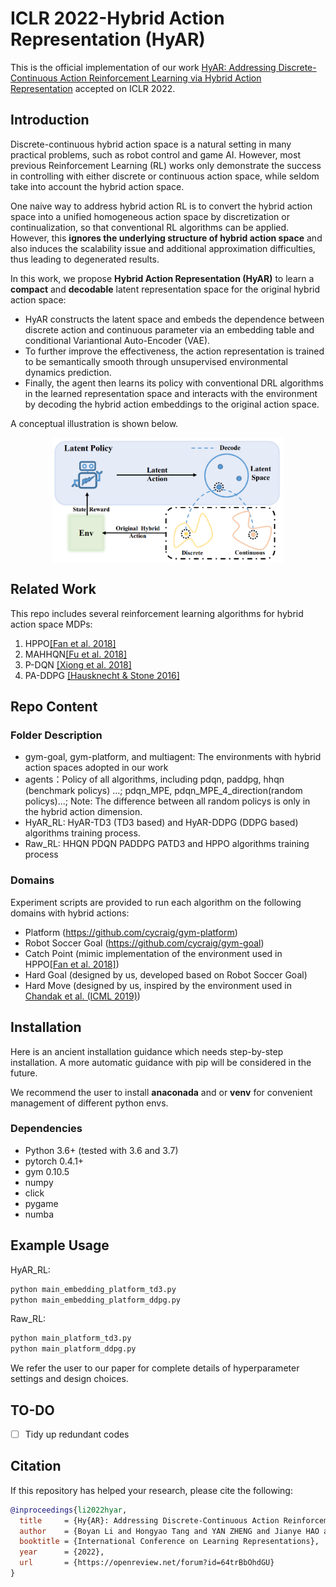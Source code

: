 # ICLR 2022-Hybrid Action Representation (HyAR)

This is the official implementation of 
our work [HyAR: Addressing Discrete-Continuous Action Reinforcement Learning via Hybrid Action Representation](https://openreview.net/forum?id=64trBbOhdGU)
accepted on ICLR 2022.

## Introduction

Discrete-continuous hybrid action space is a natural setting in many practical problems, such as robot control and game AI. However, most previous Reinforcement Learning (RL) works only demonstrate the success in controlling with either discrete or continuous action space, while seldom take into account the hybrid action space. 

One naive way to address hybrid action RL is to convert the hybrid action space into a unified homogeneous action space by discretization or continualization, so that conventional RL algorithms can be applied. 
However, this **ignores the underlying structure of hybrid action space** and also induces the scalability issue and additional approximation difficulties, thus leading to degenerated results. 

In this work, we propose **Hybrid Action Representation (HyAR)** to learn a **compact** and **decodable** latent representation space for the original hybrid action space:
- HyAR constructs the latent space and embeds the dependence between discrete action and continuous parameter via an embedding table and conditional Variantional Auto-Encoder (VAE).
- To further improve the effectiveness, the action representation is trained to be semantically smooth through unsupervised environmental dynamics prediction.
- Finally, the agent then learns its policy with conventional DRL algorithms in the learned representation space and interacts with the environment by decoding the hybrid action embeddings to the original action space. 

A conceptual illustration is shown below.

<div align=center><img align="center" src="./assets/HyAR_concept.png" alt="HyAR Conceptual Illustration" style="zoom:40%;" /></div>



## Related Work

This repo includes several reinforcement learning algorithms for hybrid action space MDPs:
1. HPPO[[Fan et al. 2018]](https://arxiv.org/abs/1903.01344v3)
2. MAHHQN[[Fu et al. 2018]](https://arxiv.org/abs/1903.04959)
3. P-DQN [[Xiong et al. 2018]](https://arxiv.org/abs/1810.06394)
4. PA-DDPG [[Hausknecht & Stone 2016]](https://arxiv.org/abs/1511.04143)


## Repo Content

### Folder Description
- gym-goal, gym-platform, and multiagent: The environments with hybrid action spaces adopted in our work
- agents：Policy of all algorithms, including pdqn, paddpg, hhqn (benchmark policys) ...; pdqn_MPE, pdqn_MPE_4_direction(random policys)...;
  Note: The difference between all random policys is only in the hybrid action dimension.
- HyAR_RL: HyAR-TD3 (TD3 based) and HyAR-DDPG (DDPG based) algorithms training process.
- Raw_RL: HHQN PDQN PADDPG PATD3 and HPPO algorithms training process

### Domains

Experiment scripts are provided to run each algorithm on the following domains with hybrid actions:

- Platform (https://github.com/cycraig/gym-platform)
- Robot Soccer Goal (https://github.com/cycraig/gym-goal)
- Catch Point (mimic implementation of the environment used in HPPO[[Fan et al. 2018]](https://arxiv.org/abs/1903.01344v3))
- Hard Goal (designed by us, developed based on Robot Soccer Goal)
- Hard Move (designed by us, inspired by the environment used in [Chandak et al. (ICML 2019)](http://proceedings.mlr.press/v97/chandak19a.html))


## Installation

Here is an ancient installation guidance which needs step-by-step installation. A more automatic guidance with pip will be considered in the future.

We recommend the user to install **anaconada** and or **venv** for convenient management of different python envs.

### Dependencies

- Python 3.6+ (tested with 3.6 and 3.7)
- pytorch 0.4.1+
- gym 0.10.5
- numpy
- click
- pygame
- numba

## Example Usage

HyAR_RL:
```bash
python main_embedding_platform_td3.py
python main_embedding_platform_ddpg.py
```
Raw_RL:
```bash
python main_platform_td3.py 
python main_platform_ddpg.py
```

We refer the user to our paper for complete details of hyperparameter settings and design choices.

## TO-DO
- [ ] Tidy up redundant codes

## Citation
If this repository has helped your research, please cite the following:
```bibtex
@inproceedings{li2022hyar,
  title     = {Hy{AR}: Addressing Discrete-Continuous Action Reinforcement Learning via Hybrid Action Representation},
  author    = {Boyan Li and Hongyao Tang and YAN ZHENG and Jianye HAO and Pengyi Li and Zhen Wang and Zhaopeng Meng and LI Wang},
  booktitle = {International Conference on Learning Representations},
  year      = {2022},
  url       = {https://openreview.net/forum?id=64trBbOhdGU}
}
```
